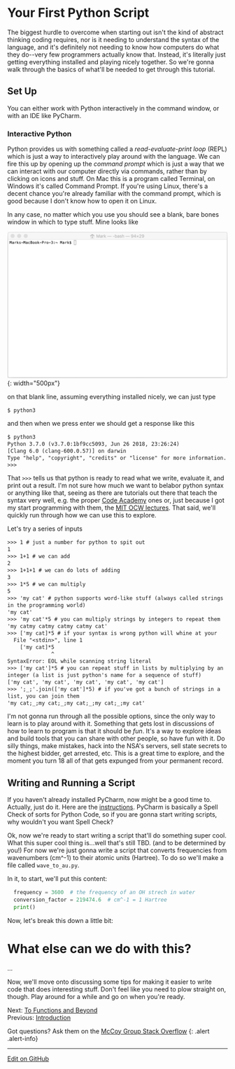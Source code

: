 # Your First Python Script

The biggest hurdle to overcome when starting out isn't the kind of abstract thinking coding requires, nor is it needing to understand the syntax of the language, and it's definitely not needing to know how computers do what they do--very few programmers actually know that.
Instead, it's literally just getting everything installed and playing nicely together.
So we're gonna walk through the basics of what'll be needed to get through this tutorial.

## Set Up

You can either work with Python interactively in the command window, or with an IDE like PyCharm. 

### Interactive Python

Python provides us with something called a _read-evaluate-print loop_ (REPL) which is just a way to interactively play around with the language.
We can fire this up by opening up the _command prompt_ which is just a way that we can interact with our computer directly via commands, rather than by clicking on icons and stuff.
On Mac this is a program called Terminal, on Windows it's called Command Prompt.
If you're using Linux, there's a decent chance you're already familiar with the command prompt, which is good because I don't know how to open it on Linux.

In any case, no matter which you use you should see a blank, bare bones window in which to type stuff. Mine looks like

![my terminal](img/blank_terminal.png){: width="500px"}

on that blank line, assuming everything installed nicely, we can just type

```console
$ python3
```

and then when we press enter we should get a response like this

```console
$ python3
Python 3.7.0 (v3.7.0:1bf9cc5093, Jun 26 2018, 23:26:24) 
[Clang 6.0 (clang-600.0.57)] on darwin
Type "help", "copyright", "credits" or "license" for more information.
>>> 
```

That `>>>` tells us that python is ready to read what we write, evaluate it, and print out a result.
I'm not sure how much we want to belabor python syntax or anything like that, seeing as there are tutorials out there that teach the syntax very well, e.g. the proper [Code Academy](https://www.codecademy.com/learn/learn-python-3) ones or, just because I got my start programming with them, the [MIT OCW lectures](https://ocw.mit.edu/courses/electrical-engineering-and-computer-science/6-0001-introduction-to-computer-science-and-programming-in-python-fall-2016/lecture-videos/index.htm).
That said, we'll quickly run through how we can use this to explore.

Let's try a series of inputs

```
>>> 1 # just a number for python to spit out
1
>>> 1+1 # we can add
2
>>> 1+1+1 # we can do lots of adding
3
>>> 1*5 # we can multiply
5
>>> 'my cat' # python supports word-like stuff (always called strings in the programming world)
'my cat'
>>> 'my cat'*5 # you can multiply strings by integers to repeat them
'my catmy catmy catmy catmy cat'
>>> ['my cat]*5 # if your syntax is wrong python will whine at your
  File "<stdin>", line 1
    ['my cat]*5
              ^
SyntaxError: EOL while scanning string literal
>>> ['my cat']*5 # you can repeat stuff in lists by multiplying by an integer (a list is just python's name for a sequence of stuff)
['my cat', 'my cat', 'my cat', 'my cat', 'my cat']
>>> ';_;'.join(['my cat']*5) # if you've got a bunch of strings in a list, you can join them
'my cat;_;my cat;_;my cat;_;my cat;_;my cat'
```

I'm not gonna run through all the possible options, since the only way to learn is to play around with it.
Something that gets lost in discussions of how to learn to program is that it should be _fun_.
It's a way to explore ideas and build tools that you can share with other people, so have fun with it.
Do silly things, make mistakes, hack into the NSA's servers, sell state secrets to the highest bidder, get arrested, etc.
This is a great time to explore, and the moment you turn 18 all of that gets expunged from your permanent record.

## Writing and Running a Script

If you haven't already installed PyCharm, now might be a good time to. Actually, just do it. Here are the [instructions](IntroToIDEs.md). PyCharm is basically a Spell Check of sorts for Python Code, so if you are gonna start writing scripts, why wouldn't you want Spell Check?

Ok, now we're ready to start writing a script that'll do something super cool.
What this super cool thing is...well that's still TBD. (and to be determined by you!)
For now we're just gonna write a script that converts frequencies from wavenumbers (cm^-1) to their atomic units (Hartree).
To do so we'll make a file called `wave_to_au.py`.

In it, to start, we'll put this content:

```python
  frequency = 3600  # the frequency of an OH strech in water 
  conversion_factor = 219474.6  # cm^-1 = 1 Hartree
  print()
```
Now, let's break this down a little bit:

# What else can we do with this?
...

Now, we'll move onto discussing some tips for making it easier to write code that does interesting stuff.
Don't feel like you need to plow straight on, though.
Play around for a while and go on when you're ready.

<span class="text-muted">Next:</span>
 [To Functions and Beyond](FunctionsAndBeyond.md)<br/>
<span class="text-muted">Previous:</span>
 [Introduction](intro.md)

Got questions? Ask them on the [McCoy Group Stack Overflow](https://stackoverflow.com/c/mccoygroup/questions/ask)
{: .alert .alert-info}

---
[Edit on GitHub <i class="fab fa-github" aria-hidden="true"></i>](https://github.com/McCoyGroup/References/edit/gh-pages/McCoy%20Group%20Code%20Academy/GettingStarted/CommonIssues.md)
